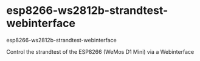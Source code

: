 # esp8266-ws2812b-strandtest-webinterface
esp8266-ws2812b-strandtest-webinterface

Control the strandtest of the ESP8266 (WeMos D1 Mini) via a Webinterface
